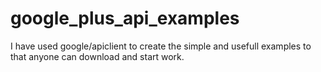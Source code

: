 # google_plus_api_examples
I have used google/apiclient to create the simple and usefull examples to that anyone can download and start work.

